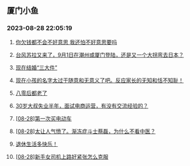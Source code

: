 ## 厦门小鱼 
### 2023-08-28 22:05:19

1. [你欠钱都不会不好意思 我还怕不好意思要吗](http://bbs.xmfish.com/read-htm-tid-18061644.html)

2. [台风苏拉又来了，9月1日在潮州或厦门登陆，还是又一个大拐弯去日本？](http://bbs.xmfish.com/read-htm-tid-18061605.html)

3. [现在结婚“三大件”](http://bbs.xmfish.com/read-htm-tid-18061645.html)

4. [现在小孩的名字太过于随意和无意义了吧。反应家长的无知和恬不知耻！](http://bbs.xmfish.com/read-htm-tid-18061714.html)

5. [八零后都老了](http://bbs.xmfish.com/read-htm-tid-18061700.html)

6. [30岁大叔失业半年，面试电商运营，有没有交流经验的？](http://bbs.xmfish.com/read-htm-tid-18061801.html)

7. [[08-28]第一次买电动车](http://bbs.xmfish.com/read-htm-tid-18061738.html)

8. [[08-28]太让人气愤了。渐冻症斗士蔡磊，为什么不看中医？](http://bbs.xmfish.com/read-htm-tid-18061703.html)

9. [退休生活多快乐！](http://bbs.xmfish.com/read-htm-tid-18061666.html)

10. [[08-28]新手女司机上路好紧张怎么克服](http://bbs.xmfish.com/read-htm-tid-18061928.html)

